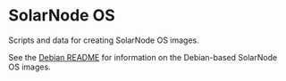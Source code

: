 # SolarNode OS

Scripts and data for creating SolarNode OS images.

See the [Debian README](debian/) for information on the Debian-based SolarNode OS images.
